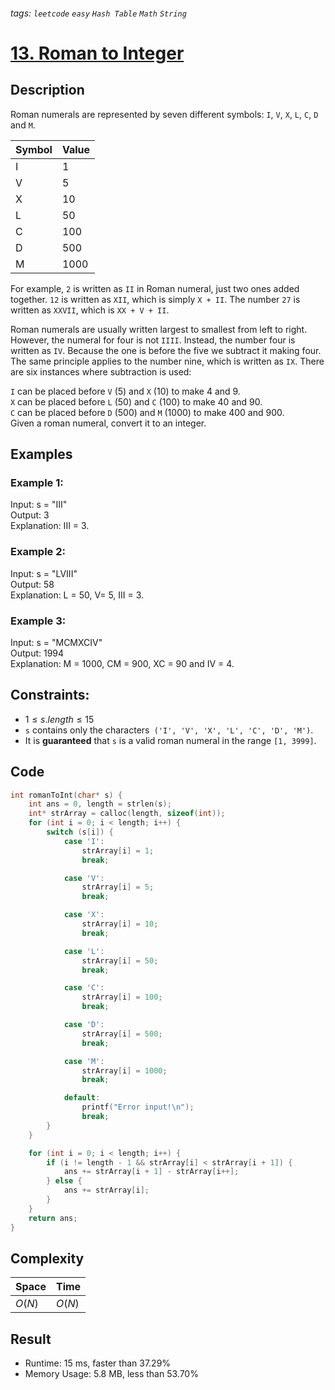 ###### tags: `leetcode` `easy` `Hash Table` `Math` `String`
# [13. Roman to Integer](https://leetcode.com/problems/roman-to-integer/)

## Description

Roman numerals are represented by seven different symbols: `I`, `V`, `X`, `L`, `C`, `D` and `M`.  

|Symbol|Value|
|-     |-    |
|I     |    1|
|V     |    5|
|X     |   10|
|L     |   50|
|C     |  100|
|D     |  500|
|M     | 1000|

For example, `2` is written as `II` in Roman numeral, just two ones added together. `12` is written as `XII`, which is simply `X + II`. The number `27` is written as `XXVII`, which is `XX + V + II`.  

Roman numerals are usually written largest to smallest from left to right. However, the numeral for four is not `IIII`. Instead, the number four is written as `IV`. Because the one is before the five we subtract it making four. The same principle applies to the number nine, which is written as `IX`. There are six instances where subtraction is used:  

`I` can be placed before `V` (5) and `X` (10) to make 4 and 9.  
`X` can be placed before `L` (50) and `C` (100) to make 40 and 90.  
`C` can be placed before `D` (500) and `M` (1000) to make 400 and 900.  
Given a roman numeral, convert it to an integer.  

## Examples
### Example 1:

Input: s = "III"  
Output: 3  
Explanation: III = 3.  

### Example 2:

Input: s = "LVIII"  
Output: 58  
Explanation: L = 50, V= 5, III = 3.  

### Example 3:

Input: s = "MCMXCIV"  
Output: 1994  
Explanation: M = 1000, CM = 900, XC = 90 and IV = 4.  


## Constraints:

- $1 \leq s.length \leq 15$  
- `s` contains only the characters` ('I', 'V', 'X', 'L', 'C', 'D', 'M')`.  
- It is **guaranteed** that `s` is a valid roman numeral in the range `[1, 3999]`.  

## Code

```c
int romanToInt(char* s) {
    int ans = 0, length = strlen(s);
    int* strArray = calloc(length, sizeof(int));
    for (int i = 0; i < length; i++) {
        switch (s[i]) {
            case 'I':
                strArray[i] = 1;
                break;

            case 'V':
                strArray[i] = 5;
                break;

            case 'X':
                strArray[i] = 10;
                break;

            case 'L':
                strArray[i] = 50;
                break;

            case 'C':
                strArray[i] = 100;
                break;

            case 'D':
                strArray[i] = 500;
                break;

            case 'M':
                strArray[i] = 1000;
                break;

            default:
                printf("Error input!\n");
                break;
        }
    }

    for (int i = 0; i < length; i++) {
        if (i != length - 1 && strArray[i] < strArray[i + 1]) {
            ans += strArray[i + 1] - strArray[i++];
        } else {
            ans += strArray[i];
        }
    }
    return ans;
}
```

## Complexity

|Space |Time  |
|-     |-     |
|$O(N)$|$O(N)$|

## Result

- Runtime: 15 ms, faster than 37.29%   
- Memory Usage: 5.8 MB, less than 53.70%  